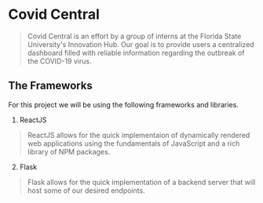 # Covid Central 

> Covid Central is an effort by a group of interns at the Florida State University's Innovation Hub. Our goal is to provide users a centralized dashboard filled with reliable information regarding the outbreak of the COVID-19 virus.

## The Frameworks

For this project we will be using the following frameworks and libraries.
1. ReactJS 
> ReactJS allows for the quick implementaion of dynamically rendered web applications using the fundamentals of JavaScript and a rich library of NPM packages.
2. Flask
> Flask allows for the quick implementation of a backend server that will host some of our desired endpoints.

